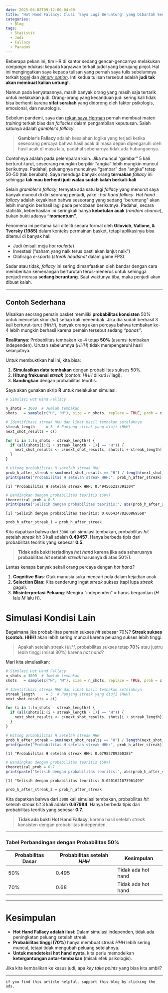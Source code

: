 ```yaml
---
date: 2025-06-02T09:12:00-04:00
title: "Hot Hand Fallacy: Ilusi ‘Saya Lagi Beruntung’ yang Dibantah Secara Statistik"
categories:
  - Blog
tags:
  - Statistik
  - Judi
  - Fallacy
  - Paradox
---
```


Beberapa pekan ini, tim HR di kantor sedang gencar-gencarnya melakukan
*campaign* edukasi kepada karyawan terkait judol yang berujung pinjol.
Hal ini mengingatkan saya kepada tulisan yang pernah saya tulis
sebelumnya terkait [togel](https://ikanx101.com/blog/lotere/) dan
[*binary option*](https://ikanx101.com/blog/bin-omo/). Inti kedua
tulisan tersebut adalah **judi tak akan membuat kalian untung!**.

Namun pada kenyataannya, masih banyak orang yang masih saja tertarik
untuk melakukan judi. Orang-orang yang kecanduan judi sering kali tidak
bisa berhenti karena **sifat serakah** yang didorong oleh faktor
psikologis, emosional, dan neurologis.

Sebelum pandemi, saya dan [rekan saya
Herman](https://www.linkedin.com/in/herman-yosef-paryono-826b2a25/?originalSubdomain=nl)
pernah membuat materi *training* terkait bias dan *fallacies* dalam
pengambilan keputusan. Salah satunya adalah *gambler’s fallacy*.

> **Gambler’s Fallacy** adalah kesalahan logika yang terjadi ketika
> seseorang percaya bahwa hasil acak di masa depan dipengaruhi oleh
> hasil acak di masa lalu, padahal sebenarnya tidak ada hubungannya.

Contohnya adalah pada pelemparan koin. Jika muncul “gambar” 5 kali
berturut-turut, seseorang mungkin berpikir “angka” lebih mungkin muncul
berikutnya. Padahal, peluangnya munculnya “gambar” dan “angka” tetap
50-50 (tak berubah). Saya menduga banyak orang **termakan** *fallacy*
ini sehingga **tak mau berhenti judi walau sudah kalah berkali-kali**.

Selain *grambler’s fallacy*, ternyata ada satu lagi *fallacy* yang
menurut saya banyak muncul di diri seorang penjudi, yakni: *hot hand
fallacy*. *Hot hand fallacy* adalah keyakinan bahwa seseorang yang
sedang “beruntung” akan lebih mungkin berhasil lagi pada percobaan
berikutnya. Padahal, secara statistik, keberhasilan ini seringkali hanya
**kebetulan acak** (*random chance*), bukan bukti adanya **“momentum”**.

Fenomena ini pertama kali diteliti secara formal oleh **Gilovich,
Vallone, & Tversky (1985)** dalam konteks permainan basket, tetapi
aplikasinya bisa ditemui di banyak hal:

- Judi (misal: meja *hot roulette*)  
- Investasi (“saham yang naik terus pasti akan lanjut naik”)  
- Olahraga *e-sports* (*streak headshot* dalam game FPS).

Sadar atau tidak, *fallacy* ini sering dimanfaatkan oleh bandar dengan
cara memberikan kemenangan berturutan terus-menerus untuk sehingga
penjudi merasa **sedang beruntung**. Saat waktunya tiba, maka penjudi
akan dibuat kalah.

------------------------------------------------------------------------

## Contoh Sederhana

Misalkan seorang pemain basket memiliki **probabilitas konsisten** 50%
untuk mencetak skor (*hit*) setiap kali menembak. Jika dia sudah
berhasil 3 kali berturut-turut (*HHH*), banyak orang akan percaya bahwa
tembakan ke-4 lebih mungkin berhasil karena pemain tersebut sedang
*“panas”*.

**Realitanya**: Probabilitas tembakan ke-4 tetap **50%** (asumsi
tembakan independen). Urutan sebelumnya (*HHH*) tidak mempengaruhi hasil
selanjutnya.

Untuk membuktikan hal ini, kita bisa:

1.  **Simulasikan data tembakan** dengan probabilitas sukses 50%.  
2.  **Hitung frekuensi *streak*** (contoh: *HHH* diikuti *H* lagi).  
3.  **Bandingkan** dengan probabilitas teoritis.

Saya akan gunakan skrip **R** untuk melakukan simulasi:

``` r
# Simulasi Hot Hand Fallacy

n_shots = 3000  # Jumlah tembakan
shots   = sample(c("H", "M"), size = n_shots, replace = TRUE, prob = c(0.5, 0.5))  # H = Hit, M = Miss

# Identifikasi streak HHH dan lihat hasil tembakan setelahnya
streak_length     = 3  # Panjang streak yang diuji (HHH)
next_shot_results = c()

for (i in 1:(n_shots - streak_length)) {
  if (all(shots[i:(i + streak_length - 1)] == "H")) {
    next_shot_results <- c(next_shot_results, shots[i + streak_length])
  }
}

# Hitung probabilitas H setelah streak HHH
prob_h_after_streak = sum(next_shot_results == "H") / length(next_shot_results)
print(paste("Probabilitas H setelah streak HHH:", prob_h_after_streak))
```

    [1] "Probabilitas H setelah streak HHH: 0.494565217391304"

``` r
# Bandingkan dengan probabilitas teoritis (50%)
theoretical_prob = 0.5
print(paste("Selisih dengan probabilitas teoritis:", abs(prob_h_after_streak - theoretical_prob)))
```

    [1] "Selisih dengan probabilitas teoritis: 0.00543478260869568"

``` r
prob_h_after_streak_1 = prob_h_after_streak
```

Kita dapatkan bahwa dari `3000` kali simulasi tembakan, probabilitas
*hit* setelah *streak* *hit* 3 kali adalah **0.49457**. Hanya berbeda
tipis dari probabilitas teoritis yang sebesar **0.5**.

> **Tidak ada bukti terjadinya *hot hand* karena jika ada seharusnya
> probabilitas *hit* setelah *streak* harusnya di atas 50%).**

Lantas kenapa banyak sekali orang percaya dengan *hot hand?*

1.  **Cognitive Bias**: Otak manusia suka mencari pola dalam kejadian
    acak.  
2.  **Selection Bias**: Kita cenderung ingat *streak* sukses (tapi lupa
    *streak* gagal).  
3.  **Misinterpretasi Peluang**: Mengira “independen” = harus bergantian
    (*H* lalu *M* lalu *H*).

# Simulasi Kondisi Lain

Bagaimana jika probabilitas pemain sukses *hit* sebesar 70%? **Streak
sukses (contoh: HHH)** akan lebih sering muncul karena peluang sukses
lebih tinggi.

> Apakah setelah streak *HHH*, probabilitas sukses tetap **70%** atau
> justru lebih tinggi (misal 80%) karena *hot hand*?

Mari kita simulasikan:

``` r
# Simulasi Hot Hand Fallacy
n_shots = 3000  # Jumlah tembakan
shots   = sample(c("H", "M"), size = n_shots, replace = TRUE, prob = c(0.7, 0.3))  # H = Hit, M = Miss

# Identifikasi streak HHH dan lihat hasil tembakan setelahnya
streak_length     = 3  # Panjang streak yang diuji (HHH)
next_shot_results = c()

for (i in 1:(n_shots - streak_length)) {
  if (all(shots[i:(i + streak_length - 1)] == "H")) {
    next_shot_results <- c(next_shot_results, shots[i + streak_length])
  }
}

# Hitung probabilitas H setelah streak HHH
prob_h_after_streak = sum(next_shot_results == "H") / length(next_shot_results)
print(paste("Probabilitas H setelah streak HHH:", prob_h_after_streak))
```

    [1] "Probabilitas H setelah streak HHH: 0.67983789260385"

``` r
# Bandingkan dengan probabilitas teoritis (50%)
theoretical_prob = 0.7
print(paste("Selisih dengan probabilitas teoritis:", abs(prob_h_after_streak - theoretical_prob)))
```

    [1] "Selisih dengan probabilitas teoritis: 0.0201621073961499"

``` r
prob_h_after_streak_2 = prob_h_after_streak
```

Kita dapatkan bahwa dari `3000` kali simulasi tembakan, probabilitas
*hit* setelah *streak* *hit* 3 kali adalah **0.67984**. Hanya berbeda
tipis dari probabilitas teoritis yang sebesar **0.7**.

> **Tidak ada bukti Hot Hand Fallacy**, karena hasil setelah *streak*
> konsisten dengan probabilitas independen.

------------------------------------------------------------------------

### Tabel Perbandingan dengan Probabilitas 50%

| Probabilitas Dasar | Probabilitas setelah *HHH* | Kesimpulan         |
|--------------------|----------------------------|--------------------|
| 50%                | 0.495                      | Tidak ada hot hand |
| 70%                | 0.68                       | Tidak ada hot hand |

------------------------------------------------------------------------

# Kesimpulan

- **Hot Hand Fallacy adalah ilusi**: Dalam simulasi independen, tidak
  ada peningkatan peluang setelah streak.
- **Probabilitas tinggi (70%)** hanya membuat streak *HHH* lebih sering
  muncul, tetapi tidak mengubah peluang setelahnya.
- **Untuk mendeteksi hot hand nyata**, kita perlu memodelkan
  **ketergantungan antar-tembakan** (misal: efek psikologis).

Jika kita kembalikan ke kasus judi, apa *key take points* yang bisa kita
ambil?

------------------------------------------------------------------------

`if you find this article helpful, support this blog by clicking the ads.`
